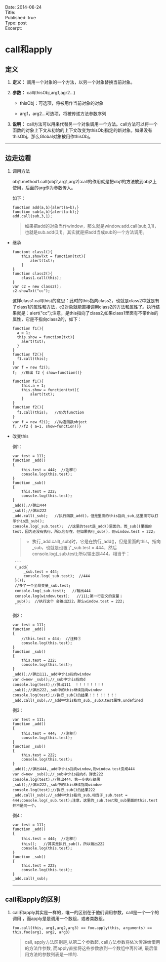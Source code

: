Date: 2014-08-24  
Title:   
Published: true  
Type: post  
Excerpt: 


# call和apply


## 定义

1. **定义：** 调用一个对象的一个方法，以另一个对象替换当前对象。

2. **参数：** call(thisObj,arg1,agr2...)

	* thisObj：可选项，将被用作当前对象的对象
	
	* arg1，arg2...可选项，将被传递方法参数序列
	
3. **说明：** call方法可以用来代替另一个对象调用一个方法。call方法可以将一个函数的对象上下文从初始的上下文改变为thisObj指定的新对象。如果没有thisObj，那么Global对象被用作thisObj。

---

## 边走边看

1. 调用方法

	obj1.method1.call(obj2,arg1,arg2):call的作用就是把obj1的方法放到obj2上使用，后面的arg作为参数传入。

	如下：

	```
	function add(a,b){alert(a+b);}
	function sub(a,b){alert(a-b);}
	add.call(sub,3,1);
	```
	
	> 如果把add的对象当作window，那么就是window.add.call(sub,3,1)，也就是sub.add(3,1)。其实就是把add当成sub的一个方法调用。

* 继承

	```
	funciont class1(){
		this.showTxt = function(txt){
			alert(txt);
		}
	}
	function class2(){
		class1.call(this);
	}
	var c2 = new class2();
	c2.showTxt("cc");
	```
	
	 这样class1.call(this)的意思：此时的this指向class2，也就是class2中就是有了class1的属性和方法，c2对象就能直接调用class2的方法和属性了。执行结果就是：alert("cc");注意，是this指向了class2,如果class1里面有不带this的属性，它是不指向class2的，如下：
	
	```
	function f1(){
	  a = 1;
	  this.show = function(txt){
	    alert(txt);
	  }
	}
	function f2(){
	  f1.call(this);
	}
	var f = new f2();
	f;  //输出 f2 { show=function()}
	```
	

	```
	function f1(){
		this.a = 1;
		this.show = function(txt){
		    alert(txt);
		}
	}
	function f2(){
	  f1.call(this);   //仍为function
	}
	var f = new f2();  //构造函数object
	f; //f2 { a=1, show=function()}
	```

*  改变this

	例1：

	```
	var test = 111;
	function _add()  
	{  
	    this.test = 444;  //注释①
	    console.log(this.test);  
	}  
	function _sub()
	{  
	    this.test = 222;
	    console.log(this.test);  
	}  
	_add();//弹出444          
	_sub();//弹出222
	_add.call(_sub);   //执行函数_add()，但是里面的this指向_sub,这里面可以打印this是_sub();
	console.log(_sub.test);  //这里的test是_add()里面的，而_sub()里面的test，因为还没有执行，所以它存在，但如果执行_sub()，则window.test = 222;
	``` 
	> * 执行_add.call(_sub)时，它是在执行_add()，但是里面的this，指向_sub，也就是设置了_sub.test = 444，然后console.log(_sub.test);所以输出是444。相当于：
	
		```
		(_add{
			_sub.test = 444;
			console.log(_sub.test);  //444
		}());
		//多了一个全局变量_sub.test;
		console.log(_sub.test);   //输出444
		console.log(window.test);   //111;第一行定义的变量；
		_sub();  //执行这个 会输出222，那么window.test = 222;
		```
	
	 
	例2：
	
	```
	var test = 111;
	function _add()  
	{  
	    //this.test = 444;  //注释①
	    console.log(this.test);  
	}  
	function _sub()
	{  
	    this.test = 222;
	    console.log(this.test);  
	}  
	_add();//弹出111,_add中this指向window      
	var d=new _sub();//_sub中this指向d
	console.log(test);//弹出111  ！！！！！！！！
	_sub();//弹出222,_sub中的this继续指向window
	console.log(test);//执行_sub()的结果！！！！！！！！
	_add.call(_sub);//_add中this指向_sub,_sub无test属性,undefined
	```
	
	例3：
	
	```
	var test = 111;
	function _add()  
	{  
	    this.test = 444;  //注释①
	    console.log(this.test);  
	}  
	function _sub()
	{  
	    this.test = 222;
    	console.log(this.test);  
	}  
	_add();//弹出444,_add中this指向window,则window.test变成444      
	var d=new _sub();//_sub中this指向d，弹出222
	console.log(test);//弹出444，第一步执行结果
	_sub();//弹出222,_sub中的this继续指向window
	console.log(test);//执行_sub()的结果222
	_add.call(_sub);//_add中this指向_sub,相当于_sub.test = 444;console.log(_sub.test);注意，这里的_sub.test和_sub里面的this.test并不是同一个。
	```
	
	例4：
	
	```
	var test = 111;
	function _add()  
	{  
	    this.test = 444;  //注释①
    	this();   //其实是执行_sub()，所以输出222
	    console.log(this.test);  
	}  
	function _sub()
	{  
    	this.test = 222;
	    console.log(this.test);  
	}  
	_add.call(_sub);
	```
	---


## call和apply的区别

1. call和apply其实是一样的，唯一的区别在于他们调用参数，call是一个一个的调用 ，而apply是是调用一个数组，或者类数组。
	
	```
	foo.call(this, arg1,arg2,arg3) == foo.apply(this, arguments) == this.foo(arg1, arg2, arg3)
	```
	> call, apply方法区别是,从第二个参数起, call方法参数将依次传递给借用的方法作参数, 而apply直接将这些参数放到一个数组中再传递, 最后借用方法的参数列表是一样的.